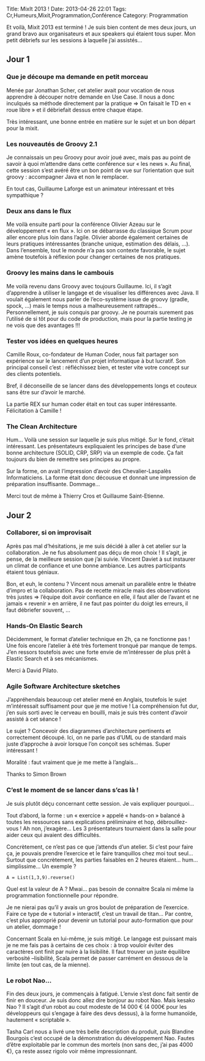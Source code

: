 Title: MixIt 2013 !
Date: 2013-04-26 22:01
Tags:  Cr,Humeurs,Mixit,Programmation,Conférence
Category: Programmation

Et voilà, Mixit 2013 est terminé ! Je suis bien content de mes deux jours, un
grand bravo aux organisateurs et aux speakers qui étaient tous super. Mon petit
débriefs sur les sessions à laquelle j’ai assistés...

<h2>Jour 1</h2> <h3>Que je découpe ma demande en petit
morceau</h3>

Menée par Jonathan Scher, cet atelier avait pour vocation de nous apprendre à
découper notre demande en Use Case. Il nous a donc inculqués sa méthode
directement par la pratique => On faisait le TD en « roue libre » et il
débriefait dessus entre chaque étape.

Très intéressant, une bonne entrée en matière sur le sujet et un bon départ
pour la mixit.

<h3>Les nouveautés de Groovy 2.1</h3>

Je connaissais un peu Groovy pour avoir joué avec, mais pas au point de savoir
à quoi m’attendre dans cette conférence sur « les news ». Au final, cette
session s’est avéré être un bon point de vue sur l’orientation que suit
groovy : accompagner Java et non le remplacer.

En tout cas, Guillaume Laforge est un animateur intéressant et très
sympathique ?

<h3>Deux ans dans le flux</h3>

Me voilà ensuite parti pour la conférence Olivier Azeau sur le développement
« en flux ». Ici on se débarrasse du classique Scrum pour aller encore plus
loin dans l’agile. Olivier aborde également certaines de leurs pratiques
intéressantes (branche unique, estimation des délais, …). Dans l’ensemble,
tout le monde n’a pas son contexte favorable, le sujet amène toutefois à
réflexion pour changer certaines de nos pratiques.

<h3>Groovy les mains dans le cambouis</h3>

Me voilà revenu dans Groovy avec toujours Guillaume. Ici, il s’agit
d’apprendre à utiliser le langage et de visualiser les différences avec
Java. Il voulait également nous parler de l’eco-système issue de groovy
(gradle, spock, …) mais le temps nous a malheureusement rattrapés…
Personnellement, je suis conquis par groovy. Je ne pourrais surement pas
l’utilisé de si tôt pour du code de production, mais pour la partie testing
je ne vois que des avantages !!!

<h3>Tester vos idées en quelques heures</h3>

Camille Roux, co-fondateur de Human Coder, nous fait partager son expérience
sur le lancement d’un projet informatique à but lucratif. Son principal
conseil c’est : réfléchissez bien, et tester vite votre concept sur des
clients potentiels.

Bref, il déconseille de se lancer dans des développements longs et couteux
sans être sur d’avoir le marché.

La partie REX sur human coder était en tout cas super intéressante.
Félicitation à Camille !

<h3>The Clean Architecture</h3>

Hum… Voilà une session sur laquelle je suis plus mitigé. Sur le fond,
c’était intéressant. Les présentateurs expliquaient les principes de base
d’une bonne architecture (SOLID, CRP, SRP) via un exemple de code. Ça fait
toujours du bien de remettre ses principes au propre.

Sur la forme, on avait l’impression d’avoir des Chevalier-Laspalès
Informaticiens. La forme était donc décousue et donnait une impression de
préparation insuffisante. Dommage…

Merci tout de même à Thierry Cros et Guillaume Saint-Etienne.

<h2>Jour 2</h2> <h3>Collaborer, si on improvisait</h3>

Après pas mal d’hésitations, je me suis décidé à aller à cet atelier sur
la collaboration. Je ne fus absolument pas déçu de mon choix ! Il s’agit, je
pense, de la meilleure session que j’ai suivie. Vincent Daviet à sut
instaurer un climat de confiance et une bonne ambiance. Les autres participants
étaient tous géniaux.

Bon, et euh, le contenu ? Vincent nous amenait un parallèle entre le théatre
d’impro et la collaboration. Pas de recette miracle mais des observations
très justes => l’équipe doit avoir confiance en elle, il faut aller de
l’avant et ne jamais « revenir » en arrière, il ne faut pas pointer du
doigt les erreurs, il faut débriefer souvent, …

<h3>Hands-On Elastic Search</h3>

Décidemment, le format d’atelier technique en 2h, ça ne fonctionne pas ! Une
fois encore l’atelier à été très fortement tronqué par manque de temps.
J’en ressors toutefois avec une forte envie de m’intéresser de plus prêt
à Elastic Search et à ses mécanismes.

Merci à David Pilato.

<h3>Agile Software Architecture sketches</h3>

J’appréhendais beaucoup cet atelier mené en Anglais, toutefois le sujet
m’intéressait suffisament pour que je me motive ! La compréhension fut dur,
j’en suis sorti avec le cerveau en bouilli, mais je suis très content
d’avoir assisté à cet séance !

Le sujet ? Concevoir des diagrammes d’architecture pertinents et correctement
découpé. Ici, on ne parle pas d’UML ou de standard mais juste d’approche
à avoir lorsque l’on conçoit ses schémas. Super intéressant !

Moralité : faut vraiment que je me mette à l’anglais…

Thanks to Simon Brown

<h3>C’est le moment de se lancer dans s’cas là !</h3>

Je suis plutôt déçu concernant cette session. Je vais expliquer pourquoi...

Tout d’abord, la forme : un « exercice » appelé « hands-on » balancé à
toutes les ressources sans explications préliminaire et hop, débrouillez-vous
! Ah non, j’exagère… Les 3 présentateurs tournaient dans la salle pour
aider ceux qui avaient des difficultés.

Concrètement, ce n’est pas ce que j’attends d’un atelier. Si c’est pour
faire ça, je pouvais prendre l’exercice et le faire tranquillos chez moi tout
seul… Surtout que concrètement, les parties faisables en 2 heures étaient…
hum… simplissime… Un exemple ?

<code>A = List(1,3,9).reverse()</code>

Quel est la valeur de A ? Mwai… pas besoin de connaitre Scala ni même la
programmation fonctionnelle pour répondre.

Je ne nierai pas qu’il y avais un gros boulot de préparation de l’exercice.
Faire ce type de « tutorial » interactif, c’est un travail de titan… Par
contre, c’est plus approprié pour devenir un tutorial pour auto-formation que
pour un atelier, dommage !

Concernant Scala en lui-même, je suis mitigé. Le langage est puissant mais je
ne me fais pas à certains de ces choix : à trop vouloir éviter des
caractères ont finit par nuire à la lisibilité. Il faut trouver un juste
équilibre verbosité –lisibilité, Scala permet de passer carrément en
dessous de la limite (en tout cas, de la mienne).

<h3>Le robot Nao…</h3>

Fin des deux jours, je commençais à fatigué. L’envie s’est donc fait
sentir de finir en douceur. Je suis donc allez dire bonjour au robot Nao. Mais
kesako Nao ? Il s’agit d’un robot au cout modeste de 14 000 € (4 000€
pour les développeurs qui s’engage à faire des devs dessus), à la forme
humanoïde, hautement « scriptable ».

Tasha Carl nous a livré une très belle description du produit, puis Blandine
Bourgois c’est occupé de la démonstration du développement Nao. Fautes
d’être exploitable par le commun des mortels (non sans dec, j’ai pas 4000
€), ça reste assez rigolo voir même impressionnant.


